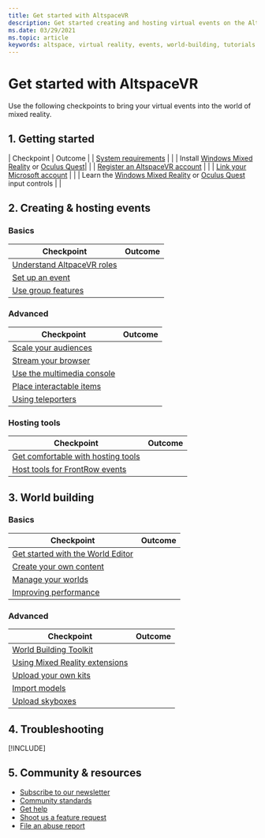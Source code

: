 ```yaml
---
title: Get started with AltspaceVR
description: Get started creating and hosting virtual events on the AltspaceVR platform.
ms.date: 03/29/2021
ms.topic: article
keywords: altspace, virtual reality, events, world-building, tutorials
---
```


# Get started with AltspaceVR

<!-- Need banner image here -->

Use the following checkpoints to bring your virtual events into the world of mixed reality. 

## 1. Getting started

|  Checkpoint  |  Outcome  |
| [System requirements](getting-started/system-requirements.md) |  |
| Install [Windows Mixed Reality](getting-started/wmr-installation.md) or [Oculus Quest](getting-started/oculus-installation.md)|  |
| [Register an AltspaceVR account](getting-started/registration.md) |  |
| [Link your Microsoft account](getting-started/linking-microsoft-account.md) |  |
| Learn the [Windows Mixed Reality](getting-started/wmr-controls.md) or [Oculus Quest](getting-started/oculus-controls.md) input controls |  |

## 2. Creating & hosting events

### Basics 

|  Checkpoint  |  Outcome  |
| --- | --- |
| [Understand AltpaceVR roles](getting-started/roles.md) |  |
| [Set up an event](tutorials/creating-an-event.md) |  |
| [Use group features](tutorials/group-features.md) |  |

### Advanced

|  Checkpoint  |  Outcome  |
| --- | --- |
| [Scale your audiences](faqs/scaling-audiences.md) |  |
| [Stream your browser](tutorials/web-projector-streaming.md) |  |
| [Use the multimedia console](tutorials/multimedia-console.md) |  |
| [Place interactable items](tutorials/interactable-spawner.md) |  |
| [Using teleporters](tutorials/teleporting.md) |  |

### Hosting tools

|  Checkpoint  |  Outcome  |
| --- | --- |
| [Get comfortable with hosting tools](tutorials/host-tools-overview.md) |  |
| [Host tools for FrontRow events](tutorials/host-tools-for-events.md) |  |

## 3. World building


### Basics 

|  Checkpoint  |  Outcome  |
| --- | --- |
| [Get started with the World Editor](world-building/world-editor-getting-started.md) |  |
| [Create your own content](community/creating-content.md) |  |
| [Manage your worlds](world-building/managing-worlds.md) |  |
| [Improving performance](world-building/improving-performance.md) |  |

### Advanced

|  Checkpoint  |  Outcome  |
| --- | --- |
| [World Building Toolkit](world-building/world-building-toolkit-getting-started.md) |  |
| [Using Mixed Reality extensions](world-building/using-mixed-reality-extensions.md) |  |
| [Upload your own kits](world-building/uploading-custom-kits.md) |  |
| [Import models](world-building/importing-models.md) |  |
| [Upload skyboxes](world-building/uploading-custom-skyboxes.md) |  |

## 4. Troubleshooting

[!INCLUDE[](includes/troubleshooting.md)]

## 5. Community & resources

* [Subscribe to our newsletter](community/newsletter-subscriptions.md)
* [Community standards](community/community-standards.md)
* [Get help](community/open-support-ticket.md)
* [Shoot us a feature request](community/feature-request.md)
* [File an abuse report](community/filing-abuse-reports.md)